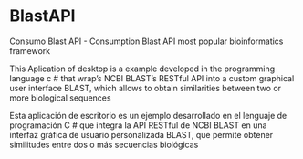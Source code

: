 # BlastAPI
 Consumo Blast API - Consumption Blast API most popular bioinformatics framework 
 
 This Aplication of desktop is a example developed in the programming language c #  that wrap’s NCBI BLAST’s RESTful API into a custom graphical user interface BLAST, which allows to obtain similarities between two or more biological sequences

Esta aplicación de escritorio es un ejemplo desarrollado en el lenguaje de programación C # que integra la API RESTful de NCBI BLAST en una interfaz gráfica de usuario personalizada BLAST, que permite obtener similitudes entre dos o más secuencias biológicas
